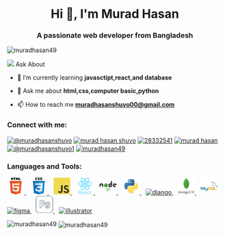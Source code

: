 <h1 align="center">Hi 👋, I'm Murad Hasan</h1>
<h3 align="center">A passionate web developer from Bangladesh</h3>

<p align="left"> <img
        src="https://komarev.com/ghpvc/?username=muradhasan49&label=Profile%20views&color=0e75b6&style=flat"
        alt="muradhasan49"/></p>

<p align="left"> <a href="https://github.com/ryo-ma/github-profile-trophy"><img
            src="https://github-profile-trophy.vercel.app/?username="muradhasan49"/></a> Ask About</p>

- 🌱 I’m currently learning **javasctipt,react,and database**

- 💬 Ask me about **html,css,computer basic,python**

- 📫 How to reach me **muradhasanshuvo00@gmail.com**

<h3 align="left">Connect with me:</h3>
<p align="left">
    <a href="https://twitter.com/@muradhasanshuvo" target="blank"><img align="center"
            src="https://raw.githubusercontent.com/rahuldkjain/github-profile-readme-generator/master/src/images/icons/Social/twitter.svg"
            alt="@muradhasanshuvo" height="30" width="40" /></a>
    <a href="https://linkedin.com/in/murad hasan shuvo" target="blank"><img align="center"
            src="https://raw.githubusercontent.com/rahuldkjain/github-profile-readme-generator/master/src/images/icons/Social/linked-in-alt.svg"
            alt="murad hasan shuvo" height="30" width="40" /></a>
    <a href="https://stackoverflow.com/users/28332541" target="blank"><img align="center"
            src="https://raw.githubusercontent.com/rahuldkjain/github-profile-readme-generator/master/src/images/icons/Social/stack-overflow.svg"
            alt="28332541" height="30" width="40" /></a>
    <a href="https://fb.com/murad hasan" target="blank"><img align="center"
            src="https://raw.githubusercontent.com/rahuldkjain/github-profile-readme-generator/master/src/images/icons/Social/facebook.svg"
            alt="murad hasan" height="30" width="40" /></a>
    <a href="https://www.hackerrank.com/muradhasanshuvo1" target="blank"><img align="center"
            src="https://raw.githubusercontent.com/rahuldkjain/github-profile-readme-generator/master/src/images/icons/Social/hackerrank.svg"
            alt="@muradhasanshuvo1" height="30" width="40" /></a>
    <a href="https://www.leetcode.com/muradhasan49" target="blank"><img align="center"
            src="https://raw.githubusercontent.com/rahuldkjain/github-profile-readme-generator/master/src/images/icons/Social/leet-code.svg"
            alt="muradhasan49" height="30" width="40" /></a>
</p>

<h3 align="left">Languages and Tools:</h3>
<p  align="left ">
    <!-- HTML -->
    <a style=" margin-right: 10px; border-radius: 10px;" href="https://www.w3.org/html/" target="_blank" rel="noreferrer">
        <img src="https://raw.githubusercontent.com/devicons/devicon/master/icons/html5/html5-original-wordmark.svg"
            alt="html5" width="40" height="40" />
    </a>
    <!-- CSS -->
    <a style=" margin-right: 10px; border-radius: 10px;"  href="https://www.w3schools.com/css/" target="_blank" rel="noreferrer">
        <img src="https://raw.githubusercontent.com/devicons/devicon/master/icons/css3/css3-original-wordmark.svg"
            alt="css3" width="40" height="40" />
    </a>
    <!-- JavaScript -->
    <a style=" margin-right: 10px; border-radius: 10px;" href="https://developer.mozilla.org/en-US/docs/Web/JavaScript" target="_blank" rel="noreferrer">
        <img src="https://raw.githubusercontent.com/devicons/devicon/master/icons/javascript/javascript-original.svg"
            alt="javascript" width="40" height="40" />
    </a>
    <!-- React -->
    <a style=" margin-right: 10px; border-radius: 10px;" href="https://reactjs.org/" target="_blank" rel="noreferrer">
        <img src="https://raw.githubusercontent.com/devicons/devicon/master/icons/react/react-original-wordmark.svg"
            alt="react" width="40" height="40" />
    </a>
    <!-- Node.js -->
    <a style=" margin-right: 10px; border-radius: 10px;" href="https://nodejs.org" target="_blank" rel="noreferrer">
        <img src="https://raw.githubusercontent.com/devicons/devicon/master/icons/nodejs/nodejs-original-wordmark.svg"
            alt="nodejs" width="40" height="40" />
    </a>
    <!-- Python -->
    <a style=" margin-right: 10px; border-radius: 10px;" href="https://www.python.org" target="_blank" rel="noreferrer">
        <img src="https://raw.githubusercontent.com/devicons/devicon/master/icons/python/python-original.svg"
            alt="python" width="40" height="40" />
    </a>
    <!-- Django -->
    <a style=" margin-right: 10px; border-radius: 10px;" href="https://www.djangoproject.com/" target="_blank" rel="noreferrer">
        <img src="https://cdn.worldvectorlogo.com/logos/django.svg" alt="django" width="40" height="40" />
    </a>
    <!-- MongoDB -->
    <a style=" margin-right: 10px; border-radius: 10px;" href="https://www.mongodb.com/" target="_blank" rel="noreferrer">
        <img src="https://raw.githubusercontent.com/devicons/devicon/master/icons/mongodb/mongodb-original-wordmark.svg"
            alt="mongodb" width="40" height="40" />
    </a>
    <!-- MySQL -->
    <a style=" margin-right: 10px; border-radius: 10px;" href="https://www.mysql.com/" target="_blank" rel="noreferrer">
        <img src="https://raw.githubusercontent.com/devicons/devicon/master/icons/mysql/mysql-original-wordmark.svg"
            alt="mysql" width="40" height="40" />
    </a>
    <!-- Figma -->
    <a style=" margin-right: 10px; border-radius: 10px;" href="https://www.figma.com/" target="_blank" rel="noreferrer">
        <img src="https://www.vectorlogo.zone/logos/figma/figma-icon.svg" alt="figma" width="40" height="40" />
    </a>
    <!-- Photoshop -->
    <a style=" margin-right: 10px; border-radius: 10px;" href="https://www.photoshop.com/en" target="_blank" rel="noreferrer">
        <img src="https://raw.githubusercontent.com/devicons/devicon/master/icons/photoshop/photoshop-line.svg"
            alt="photoshop" width="40" height="40" />
    </a>
    <!-- Illustrator -->
    <a style=" margin-right: 10px; border-radius: 10px;" href="https://www.adobe.com/in/products/illustrator.html" target="_blank" rel="noreferrer">
        <img src="https://www.vectorlogo.zone/logos/adobe_illustrator/adobe_illustrator-icon.svg" alt="illustrator"
            width="40" height="40" />
    </a>
    
</p>


<p><img align="left"
        src="https://github-readme-stats.vercel.app/api/top-langs?username=muradhasan49&show_icons=true&locale=en&layout=compact"
        alt="muradhasan49" /></p>

<p>&nbsp;<img align="center"
        src="https://github-readme-stats.vercel.app/api?username=muradhasan49&show_icons=true&locale=en"
        alt="muradhasan49" /></p>

